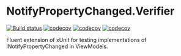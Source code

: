 # NotifyPropertyChanged.Verifier

[![Build status](https://github.com/sankra/NotifyPropertyChanged.Verifier/workflows/CI/badge.svg)](https://github.com/Sankra/NotifyPropertyChanged.Verifier/actions) [![codecov](https://codecov.io/gh/Sankra/NotifyPropertyChanged.Verifier/branch/master/graph/badge.svg)](https://codecov.io/gh/Sankra/NotifyPropertyChanged.Verifier) [![codecov](https://img.shields.io/nuget/v/NotifyPropertyChanged.Verifier.svg)](https://www.nuget.org/packages/NotifyPropertyChanged.Verifier) [![codecov](https://img.shields.io/nuget/dt/NotifyPropertyChanged.Verifier.svg)](https://www.nuget.org/packages/NotifyPropertyChanged.Verifier)

Fluent extension of xUnit for testing implementations of INotifyPropertyChanged in ViewModels.
